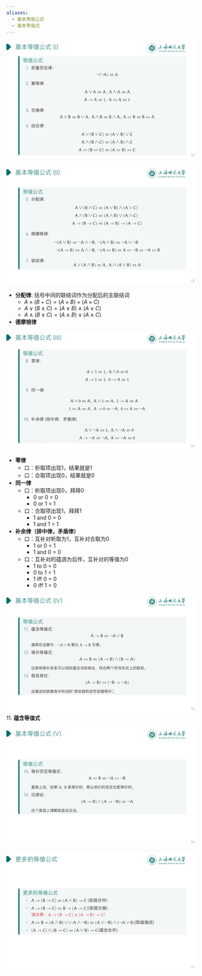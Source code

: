 ```yaml
---
aliases:
  - 基本等值公式
  - 基本等值式
---
```


![](attachments/DMLec2-handout-12.png)

![](attachments/DMLec2-handout-13.png)

- **分配律**: 括号中间的联结词作为分配后的主联结词
	- $A\times(B+{C})=(A\times{B})+(A\times{C})$
	- $A\vee(B\wedge{C})=(A\vee{B})\wedge(A\vee{C})$
	- $A\wedge({B\vee{C}})=(A\wedge{B})\vee(A\wedge{C})$
- **德摩根律**


![](attachments/DMLec2-handout-14.png)

- **零律**
	- 口：析取项出现1，结果就是1
	- 口：合取项出现0，结果就是0
- **同一律**
	- 口：析取项出现0，拜拜0
		- 0 or 0 = 0
		- 0 or 1 = 1
	- 口：合取项出现1，拜拜1
		- 1 and 0 = 0
		- 1 and 1 = 1
- **补余律（排中律，矛盾律）**
	- 口：互补对析取为1，互补对合取为0
		- 1 or 0 = 1
		- 1 and 0 = 0
	- 口：互补对的蕴涵为后件，互补对的等值为0
		- 1 to 0 = 0
		- 0 to 1 = 1
		- 1 iff 0 = 0
		- 0 iff 1 = 0

![](attachments/DMLec2-handout-15.png)
11. **蕴含等值式**

![](attachments/DMLec2-handout-16.png)

![](attachments/DMLec2-handout-17.png)
